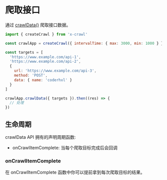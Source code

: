 # 爬取接口

通过 [crawlData()](#crawlData) 爬取接口数据。

```js
import { createCrawl } from 'x-crawl'

const crawlApp = createCrawl({ intervalTime: { max: 3000, min: 1000 } })

const targets = [
  'https://www.example.com/api-1',
  'https://www.example.com/api-2',
  {
    url: 'https://www.example.com/api-3',
    method: 'POST',
    data: { name: 'coderhxl' }
  }
]

crawlApp.crawlData({ targets }).then((res) => {
  // 处理
})
```

## 生命周期

crawlData API 拥有的声明周期函数:

- onCrawlItemComplete: 当每个爬取目标完成后会回调

### onCrawlItemComplete

在 onCrawlItemComplete 函数中你可以提前拿到每次爬取目标的结果。
